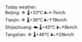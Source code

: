 Today weather:  
Beijing: ☀️   🌡️+33°C 🌬️←7km/h  
Tianjin: ☀️   🌡️+36°C 🌬️↑19km/h  
Shijiazhuang: ☁️   🌡️+45°C 🌬️↗8km/h  
Tangshan: ☀️   🌡️+46°C 🌬️↗29km/h  
